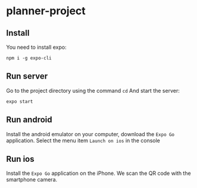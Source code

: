 # planner-project

## Install
You need to install expo:
```
npm i -g expo-cli
```

## Run server
Go to the project directory using the command `cd`
And start the server:
```
expo start
```
## Run android 
Install the android emulator on your computer, download the `Expo Go` application. Select the menu item `Launch on ios` in the console
## Run ios
Install the `Expo Go` application on the iPhone. We scan the QR code with the smartphone camera.
